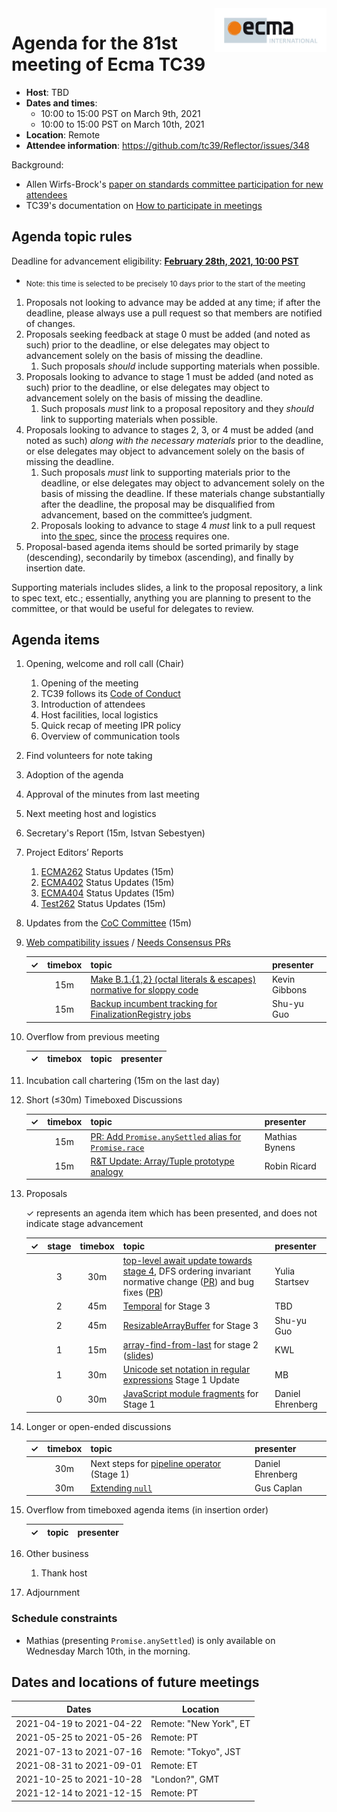 
<img src="../images/Ecma_RVB-003.jpg" align="right" height="70" alt="" />

# Agenda for the 81st meeting of Ecma TC39

- **Host**: TBD
- **Dates and times**:
  - 10:00 to 15:00 PST on March 9th, 2021
  - 10:00 to 15:00 PST on March 10th, 2021
- **Location**: Remote
- **Attendee information**: https://github.com/tc39/Reflector/issues/348

Background:
- Allen Wirfs-Brock's [paper on standards committee participation for new attendees](http://wirfs-brock.com/allen/files/papers/standpats-asianplop2016.pdf)
- TC39's documentation on [How to participate in meetings](https://github.com/tc39/how-we-work/blob/master/how-to-participate-in-meetings.md)

## Agenda topic rules

Deadline for advancement eligibility: [**February 28th, 2021, 10:00 PST**](https://www.timeanddate.com/countdown/generic?p0=1440&iso=20210228T09&msg=TC39%20Submission%20%20%20%20%20deadline)
  - <sub>Note: this time is selected to be precisely 10 days prior to the start of the meeting</sub>

1. Proposals not looking to advance may be added at any time; if after the deadline, please always use a pull request so that members are notified of changes.
1. Proposals seeking feedback at stage 0 must be added (and noted as such) prior to the deadline, or else delegates may object to advancement solely on the basis of missing the deadline.
    1. Such proposals *should* include supporting materials when possible.
1. Proposals looking to advance to stage 1 must be added (and noted as such) prior to the deadline, or else delegates may object to advancement solely on the basis of missing the deadline.
    1. Such proposals *must* link to a proposal repository and they *should* link to supporting materials when possible.
1. Proposals looking to advance to stages 2, 3, or 4 must be added (and noted as such) *along with the necessary materials* prior to the deadline, or else delegates may object to advancement solely on the basis of missing the deadline.
    1. Such proposals *must* link to supporting materials prior to the deadline, or else delegates may object to advancement solely on the basis of missing the deadline. If these materials change substantially after the deadline, the proposal may be disqualified from advancement, based on the committee’s judgment.
    1. Proposals looking to advance to stage 4 *must* link to a pull request into [the spec](https://github.com/tc39/ecma262), since the [process](https://tc39.github.io/process-document/) requires one.
1. Proposal-based agenda items should be sorted primarily by stage (descending), secondarily by timebox (ascending), and finally by insertion date.

Supporting materials includes slides, a link to the proposal repository, a link to spec text, etc.; essentially, anything you are planning to present to the committee, or that would be useful for delegates to review.

## Agenda items

1. Opening, welcome and roll call (Chair)
    1. Opening of the meeting
    1. TC39 follows its [Code of Conduct](https://tc39.github.io/code-of-conduct/)
    1. Introduction of attendees
    1. Host facilities, local logistics
    1. Quick recap of meeting IPR policy
    1. Overview of communication tools
1. Find volunteers for note taking
1. Adoption of the agenda
1. Approval of the minutes from last meeting
1. Next meeting host and logistics
1. Secretary's Report (15m, Istvan Sebestyen)
1. Project Editors’ Reports
    1. [ECMA262](https://github.com/tc39/ecma262) Status Updates (15m)
    1. [ECMA402](https://github.com/tc39/ecma402) Status Updates (15m)
    1. [ECMA404](https://www.ecma-international.org/publications/standards/Ecma-404.htm) Status Updates (15m)
    1. [Test262](https://github.com/tc39/test262) Status Updates (15m)
1. Updates from the [CoC Committee](https://tc39.es/code-of-conduct/#code-of-conduct-committee) (15m)
1. [Web compatibility issues](https://github.com/tc39/ecma262/issues?utf8=✓&q=is%3Aopen+label%3A%22web+reality%22+is%3Aissue) / [Needs Consensus PRs](https://github.com/tc39/ecma262/pulls?q=is%3Apr+is%3Aopen+label%3A%22needs+consensus%22)

    | ✓ | timebox | topic | presenter |
    |:-:|:-------:|-------|-----------|
    |   | 15m     | [Make B.1.{1,2} (octal literals & escapes) normative for sloppy code](https://github.com/tc39/ecma262/pull/1867) | Kevin Gibbons |
    |   | 15m     | [Backup incumbent tracking for FinalizationRegistry jobs](https://github.com/tc39/ecma262/pull/2316) | Shu-yu Guo |

1. Overflow from previous meeting

    | ✓ | timebox | topic | presenter |
    |:-:|:-------:|-------|-----------|

1. Incubation call chartering (15m on the last day)

1. Short (&le;30m) Timeboxed Discussions

    | ✓ | timebox | topic | presenter |
    |:-:|:-------:|-------|-----------|
    |   | 15m     | [PR: Add `Promise.anySettled` alias for `Promise.race`](https://github.com/tc39/ecma262/pull/2226) | Mathias Bynens |
    |   | 15m     | [R&T Update: Array/Tuple prototype analogy](https://docs.google.com/presentation/d/15ggPmSVt-cI9asKaoolZkvjvV62Xh3I9LSD7R5nXQ8A/edit?usp=sharing) | Robin Ricard |

1. Proposals

    ✓ represents an agenda item which has been presented, and does not indicate stage advancement

    | ✓ | stage | timebox | topic | presenter |
    |:-:|:-----:|:-------:|-------|-----------|
    |   | 3     | 30m     | [top-level await update towards stage 4](https://github.com/tc39/proposal-top-level-await), DFS ordering invariant normative change ([PR](https://github.com/tc39/proposal-top-level-await/pull/159)) and bug fixes ([PR](https://github.com/tc39/proposal-top-level-await/pull/161)) | Yulia Startsev |
    |   | 2     | 45m     | [Temporal](https://github.com/tc39/proposal-temporal) for Stage 3 | TBD |
    |   | 2     | 45m     | [ResizableArrayBuffer](https://github.com/tc39/proposal-resizablearraybuffer) for Stage 3 | Shu-yu Guo |
    |   | 1     | 15m     | [array-find-from-last](https://github.com/tc39-transfer/proposal-array-find-from-last) for stage 2 ([slides](https://drive.google.com/file/d/1rhER8TZ5GsHDzl8nLvo8qSIQCUXPw3AQ/view?usp=sharing)) | KWL |
    |   | 1     | 30m     | [Unicode set notation in regular expressions](https://github.com/tc39/proposal-regexp-set-notation) Stage 1 Update | MB |
    |   | 0     | 30m     | [JavaScript module fragments](https://github.com/littledan/proposal-module-fragments) for Stage 1 | Daniel Ehrenberg |

1. Longer or open-ended discussions

    | ✓ | timebox | topic | presenter |
    |:-:|:-------:|-------|-----------|
    |   | 30m     | Next steps for [pipeline operator](https://github.com/tc39/proposal-pipeline-operator/) (Stage 1) | Daniel Ehrenberg
    |   | 30m     | [Extending `null`](https://github.com/tc39/ecma262/pull/1321) | Gus Caplan |

1. Overflow from timeboxed agenda items (in insertion order)

    | ✓ | topic | presenter |
    |:-:|-------|-----------|

1. Other business
    1. Thank host
1. Adjournment

### Schedule constraints

- Mathias (presenting `Promise.anySettled`) is only available on Wednesday March 10th, in the morning.

## Dates and locations of future meetings

| Dates                    | Location                       |
|--------------------------|--------------------------------|
| 2021-04-19 to 2021-04-22 | Remote: "New York", ET         |
| 2021-05-25 to 2021-05-26 | Remote: PT                     |
| 2021-07-13 to 2021-07-16 | Remote: "Tokyo", JST           |
| 2021-08-31 to 2021-09-01 | Remote: ET                     |
| 2021-10-25 to 2021-10-28 | "London?", GMT                 |
| 2021-12-14 to 2021-12-15 | Remote: PT                     |
